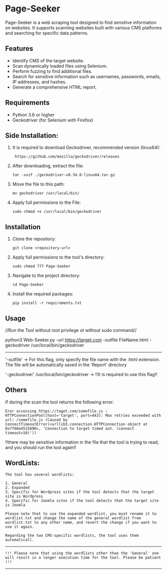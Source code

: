 # Page-Seeker

Page-Seeker is a web scraping tool designed to find sensitive information on websites.
It supports scanning websites built with various CMS platforms and searching for specific data patterns.

## Features
- Identify CMS of the target website.
- Scan dynamically loaded files using Selenium.
- Perform fuzzing to find additional files.
- Search for sensitive information such as usernames, passwords, emails, IP addresses, and hashes.
- Generate a comprehensive HTML report.

## Requirements
- Python 3.6 or higher
- Geckodriver (for Selenium with Firefox)



## Side Installation:

1. It is required to download Geckodriver, recommended version (linux64):
   ```
    https://github.com/mozilla/geckodriver/releases
    ```
    
3. After downloading, extract the file:
    ```
    tar -xvzf ./geckodriver-v0.34.0-linux64.tar.gz
    ```
    
4. Move the file to this path:
    ```
    mv geckodriver /usr/local/bin/
    ```
    
5. Apply full permissions to the File:
    ```
    sudo chmod +x /usr/local/bin/geckodriver
    ```


## Installation

1. Clone the repository:
    ```
    git clone <repository-url>
    ```
2. Apply full permissions to the tool's directory:
    ```
    sudo chmod 777 Page-Seeker
    ```
3. Navigate to the project directory:
    ```
    cd Page-Seeker
    ```
4. Install the required packages:
    ```
    pip install -r requirements.txt
    ```


## Usage


//Run the Tool without root privilege ot without sudo command//

python3 Web-Seeker.py -url https://target.com -outfile FileName.html -geckodriver /usr/local/bin/geckodriver

--------------------------------

'-outfile' -> For this flag, only specify the file name with the .html extension. 
            The file will be automatically saved in the 'Report' directory

'-geckodriver' /usr/local/bin/geckodriver -> !!It is required to use this flag!!


## Others


If during the scan the tool returns the following error:

    Eror accessing https://taget.com/somefile.js : HTTPConnectionPool(host='target', port=443): Max retries exceeded with url: /somefile.js (Caused by ConnectTimeoutError(<urllib3.connection.HTTPConnection object at 0x7f66e4515890>, 'Connection to target timed out. (connect timeout=10)'))

!!there may be sensitive information in the file that the tool is trying to read, and you should run the tool again!!


## WordLists:


    The tool has several wordlists:

    1. General
    2. Expanded
    3. Specific for Wordpress sites if the tool detects that the target site is Wordpress
    4. Specific for Joomla sites if the tool detects that the target site is Joomla

    Please note that to use the expanded wordlist, you must rename it to wordlist.txt and change the name of the general wordlist from wordlist.txt to any other name, and revert the change if you want to use it again.

    Regarding the two CMS-specific wordlists, the tool uses them automaticall.

-----------------------------------------------------------------------------------------------------
    !!! Please note that using the wordlists other than the 'General' one will result in a longer execution time for the tool. Please be patient !!!
-----------------------------------------------------------------------------------------------------
